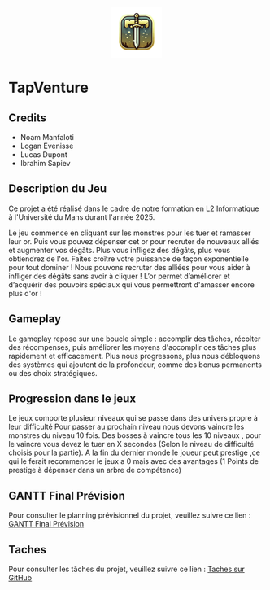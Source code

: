 <div align="center">
  <img src="https://github.com/nmanfaloti/TapVenture/blob/main/assets/logo100x100.png?raw=true" alt="logo">
</div>

# TapVenture 

## Credits

- Noam Manfaloti
- Logan Evenisse
- Lucas Dupont
- Ibrahim Sapiev

## Description du Jeu
Ce projet a été réalisé dans le cadre de notre formation en L2 Informatique à l'Université du Mans durant l'année 2025.

Le jeu commence en cliquant sur les monstres pour les tuer et ramasser leur or. Puis vous pouvez dépenser cet or pour recruter de nouveaux alliés et augmenter vos dégâts. Plus vous infligez des dégâts, plus vous obtiendrez de l'or. Faites croître votre puissance de façon exponentielle pour tout dominer !
Nous pouvons recruter des alliées pour vous aider à infliger des dégâts sans avoir à cliquer ! 
L’or permet d’améliorer et d’acquérir des pouvoirs spéciaux qui vous permettront d'amasser encore plus d'or !


## Gameplay

Le gameplay repose sur une boucle simple : accomplir des tâches, récolter des récompenses, puis améliorer les moyens d'accomplir ces tâches plus rapidement et efficacement. Plus nous progressons, plus nous débloquons des systèmes qui ajoutent de la profondeur, comme des bonus permanents ou des choix stratégiques.

## Progression dans le jeux 

Le jeux comporte plusieur niveaux qui se passe dans des univers propre à leur difficulté
Pour passer au prochain niveau nous devons vaincre les monstres du niveau 10 fois.
Des bosses à vaincre tous les 10 niveaux , pour le vaincre vous devez le tuer en X secondes (Selon le niveau de difficulté choisis pour la partie).
A la fin du dernier monde le joueur peut prestige ,ce qui le ferait recommencer le jeux a 0 mais avec des avantages (1 Points de prestige à dépenser dans un arbre de compétence)

## GANTT Final Prévision

Pour consulter le planning prévisionnel du projet, veuillez suivre ce lien : [GANTT Final Prévision](https://docs.google.com/spreadsheets/d/1jvVkITa50-fjbtQPN5y54wZTgIkTPtt-_RPIWB4DkVM/edit?usp=sharing)

## Taches

Pour consulter les tâches du projet, veuillez suivre ce lien : [Taches sur GitHub](https://github.com/users/nmanfaloti/projects/2)
